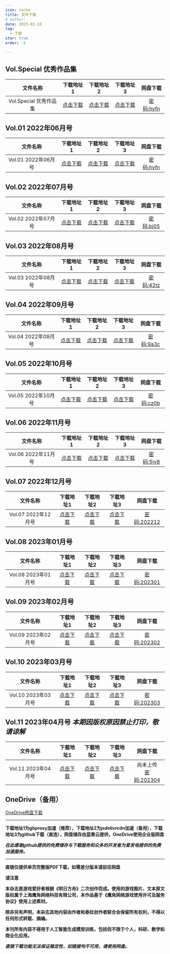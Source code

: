 ```yaml
---
icon: cache
title: 文件下载
# author: 
date: 2023-02-18
tag:
  - 下载
star: true
order: -5

---
```

<!-- more -->

## Vol.Special 优秀作品集

| 文件名称 | 下载地址1 | 下载地址2 | 下载地址3 | 网盘下载 |
|:-:|:-:|:-:|:-:|:-:|
| Vol.Special 优秀作品集 | [点击下载](https://ghproxy.com/https://raw.githubusercontent.com/dscmarkw/aneot-pdf/main/回归线Vol.Special_22-05.pdf) | [点击下载](https://cdn.jsdelivr.net/gh/dscmarkw/aneot-pdf@main/回归线Vol.Special_22-05.pdf) | [点击下载](https://raw.githubusercontent.com/dscmarkw/aneot-pdf/main/回归线Vol.Special_22-05.pdf) | [密码:hyfn](https://wwb.lanzouf.com/b011miqxc) |

## Vol.01 2022年06月号

| 文件名称 | 下载地址1 | 下载地址2 | 下载地址3 | 网盘下载 |
|:-:|:-:|:-:|:-:|:-:|
| Vol.01 2022年06月号 | [点击下载](https://ghproxy.com/https://raw.githubusercontent.com/dscmarkw/aneot-pdf/main/回归线Vol.01_22-06.pdf) | [点击下载](https://cdn.jsdelivr.net/gh/dscmarkw/aneot-pdf@main/回归线Vol.01_22-06.pdf) | [点击下载](https://raw.githubusercontent.com/dscmarkw/aneot-pdf/main/回归线Vol.01_22-06.pdf) | [密码:hyfn](https://wwb.lanzouf.com/b011miqxc) |

## Vol.02 2022年07月号

| 文件名称 | 下载地址1 | 下载地址2 | 下载地址3 | 网盘下载 |
|:-:|:-:|:-:|:-:|:-:|
| Vol.02 2022年07月号 | [点击下载](https://ghproxy.com/https://raw.githubusercontent.com/dscmarkw/aneot-pdf/main/回归线Vol.02_22-07.pdf) | [点击下载](https://cdn.jsdelivr.net/gh/dscmarkw/aneot-pdf@main/回归线Vol.02_22-07.pdf) | [点击下载](https://raw.githubusercontent.com/dscmarkw/aneot-pdf/main/回归线Vol.02_22-07.pdf) | [密码:bj05](https://wwb.lanzouf.com/b011u6cne) |

## Vol.03 2022年08月号

| 文件名称 | 下载地址1 | 下载地址2 | 下载地址3 | 网盘下载 |
|:-:|:-:|:-:|:-:|:-:|
| Vol.03 2022年08月号 | [点击下载](https://ghproxy.com/https://raw.githubusercontent.com/dscmarkw/aneot-pdf/main/回归线Vol.03_22-08.pdf) | [点击下载](https://cdn.jsdelivr.net/gh/dscmarkw/aneot-pdf@main/回归线Vol.03_22-08.pdf) | [点击下载](https://raw.githubusercontent.com/dscmarkw/aneot-pdf/main/回归线Vol.03_22-08.pdf) | [密码:42tz](https://wwb.lanzouy.com/b011ya7gf) |

## Vol.04 2022年09月号

| 文件名称 | 下载地址1 | 下载地址2 | 下载地址3 | 网盘下载 |
|:-:|:-:|:-:|:-:|:-:|
| Vol.04 2022年09月号 | [点击下载](https://ghproxy.com/https://raw.githubusercontent.com/dscmarkw/aneot-pdf/main/回归线Vol.04_22-09.pdf) | [点击下载](https://cdn.jsdelivr.net/gh/dscmarkw/aneot-pdf@main/回归线Vol.04_22-09.pdf) | [点击下载](https://raw.githubusercontent.com/dscmarkw/aneot-pdf/main/回归线Vol.04_22-09.pdf) | [密码:9a3c](https://wwb.lanzoue.com/b0121q8la) |

## Vol.05 2022年10月号

| 文件名称 | 下载地址1 | 下载地址2 | 下载地址3 | 网盘下载 |
|:-:|:-:|:-:|:-:|:-:|
| Vol.05 2022年10月号 | [点击下载](https://ghproxy.com/https://raw.githubusercontent.com/dscmarkw/aneot-pdf/main/回归线Vol.05_22-10.pdf) | [点击下载](https://cdn.jsdelivr.net/gh/dscmarkw/aneot-pdf@main/回归线Vol.05_22-10.pdf) | [点击下载](https://raw.githubusercontent.com/dscmarkw/aneot-pdf/main/回归线Vol.05_22-10.pdf) | [密码:cz0b](https://aneot.lanzoum.com/b01267mji) |

## Vol.06 2022年11月号

| 文件名称 | 下载地址1 | 下载地址2 | 下载地址3 | 网盘下载 |
|:-:|:-:|:-:|:-:|:-:|
| Vol.06 2022年11月号 | [点击下载](https://ghproxy.com/https://raw.githubusercontent.com/dscmarkw/aneot-pdf/main/回归线Vol.06_22-11.pdf) | [点击下载](https://cdn.jsdelivr.net/gh/dscmarkw/aneot-pdf@main/回归线Vol.06_22-11.pdf) | [点击下载](https://raw.githubusercontent.com/dscmarkw/aneot-pdf/main/回归线Vol.06_22-11.pdf) | [密码:5jy8](https://aneot.lanzoue.com/b012bjyib) |

## Vol.07 2022年12月号

| 文件名称 | 下载地址1 | 下载地址2 | 下载地址3 | 网盘下载 |
|:-:|:-:|:-:|:-:|:-:|
| Vol.07 2022年12月号 | [点击下载](https://ghproxy.com/https://raw.githubusercontent.com/dscmarkw/aneot-pdf/main/回归线Vol.07_22-12.pdf) | [点击下载](https://cdn.jsdelivr.net/gh/dscmarkw/aneot-pdf@main/回归线Vol.07_22-12.pdf) | [点击下载](https://raw.githubusercontent.com/dscmarkw/aneot-pdf/main/回归线Vol.07_22-12.pdf) | [密码:202212](https://wwwe.lanzoue.com/b041kqqmf) |

## Vol.08 2023年01月号

| 文件名称 | 下载地址1 | 下载地址2 | 下载地址3 | 网盘下载 |
|:-:|:-:|:-:|:-:|:-:|
| Vol.08 2023年01月号 | [点击下载](https://ghproxy.com/https://raw.githubusercontent.com/dscmarkw/aneot-pdf/main/回归线Vol.08_23-01.pdf) | [点击下载](https://cdn.jsdelivr.net/gh/dscmarkw/aneot-pdf@main/回归线Vol.08_23-01.pdf) | [点击下载](https://raw.githubusercontent.com/dscmarkw/aneot-pdf/main/回归线Vol.08_23-01.pdf) | [密码:202301](https://wwwe.lanzoum.com/b041o7uuh) |

## Vol.09 2023年02月号

| 文件名称 | 下载地址1 | 下载地址2 | 下载地址3 | 网盘下载 |
|:-:|:-:|:-:|:-:|:-:|
| Vol.09 2023年02月号 | [点击下载](https://ghproxy.com/https://raw.githubusercontent.com/dscmarkw/aneot-pdf/main/回归线Vol.09_23-02.pdf) | [点击下载](https://cdn.jsdelivr.net/gh/dscmarkw/aneot-pdf@main/回归线Vol.09_23-02.pdf) | [点击下载](https://raw.githubusercontent.com/dscmarkw/aneot-pdf/main/回归线Vol.09_23-02.pdf) | [密码:202302](https://wwwe.lanzoum.com/b041ss1tc) |

## Vol.10 2023年03月号

| 文件名称 | 下载地址1 | 下载地址2 | 下载地址3 | 网盘下载 |
|:-:|:-:|:-:|:-:|:-:|
| Vol.10 2023年03月号 | [点击下载](https://ghproxy.com/https://raw.githubusercontent.com/dscmarkw/aneot-pdf/main/回归线Vol.10_23-03.pdf) | [点击下载](https://cdn.jsdelivr.net/gh/dscmarkw/aneot-pdf@main/回归线Vol.10_23-03.pdf) | [点击下载](https://raw.githubusercontent.com/dscmarkw/aneot-pdf/main/回归线Vol.10_23-03.pdf) | [密码:202303](https://wwwe.lanzoum.com/b041wtjri) |

## Vol.11 2023年04月号 ***本期因版权原因禁止打印，敬请谅解***

| 文件名称 | 下载地址1 | 下载地址2 | 下载地址3 | 网盘下载 |
|:-:|:-:|:-:|:-:|:-:|
| Vol.11 2023年04月号 | [点击下载](https://ghproxy.com/https://raw.githubusercontent.com/dscmarkw/aneot-pdf/main/回归线Vol.11_23-04.pdf) | [点击下载](https://cdn.jsdelivr.net/gh/dscmarkw/aneot-pdf@main/回归线Vol.10_23-03.pdf) | [点击下载](https://raw.githubusercontent.com/dscmarkw/aneot-pdf/main/回归线Vol.11_23-04.pdf) | 尚未上传<br> [密码:202304](等待.网盘.com) |

## OneDrive（备用）

[OneDrive网盘下载](https://yigeyigeren-my.sharepoint.com/:f:/g/personal/repository_yigeyigeren_onmicrosoft_com/EpMepFtuY5ZJoIW3GPsL9ysBDhEjf9cze3R2tiXWgK4Ejg?e=gsJYPz)

---

**下载地址1为ghproxy加速（推荐），下载地址2为jsdelivrcdn加速（备用），下载地址3为github下载（直连），网盘储存由蓝奏云提供，OneDrive使用企业版网盘**

***在此感谢github提供的免费储存与下载服务和众多的开发者为爱发电提供的免费加速服务。***

---

**直链仅提供单页完整版PDF下载，如需差分版本请前往网盘**

**请注意**

**本杂志是游戏爱好者根据《明日方舟》二次创作而成。使用的游戏图片、文本原文版权属于上海鹰角网络科技有限公司，本作品基于《鹰角网络游戏使用许可及服务协议》使用上述素材。**

**除非另有声明，本杂志其他内容由作者和泰拉创作者联合会保留所有权利，不得以任何形式转载、摘编。**

**本刊所有内容不得用于人工智能生成模型训练，包括但不限于个人，科研、教学和商业化应用。**

***直链下载功能无法保证稳定性，如链接均不可用，请使用网盘。***

<Ads />
